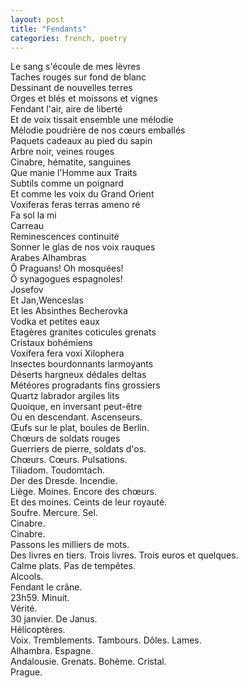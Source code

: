 ```yaml
---
layout: post
title: "Fendants"
categories: french, poetry
---
```

  
Le sang s'écoule de mes lèvres  
Taches rouges sur fond de blanc  
Dessinant de nouvelles terres  
Orges et blés et moissons et vignes  
Fendant l'air, aire de liberté  
Et de voix tissait ensemble une mélodie  
Mélodie poudrière de nos cœurs emballés  
Paquets cadeaux au pied du sapin  
Arbre noir, veines rouges  
Cinabre, hématite, sanguines  
Que manie l'Homme aux Traits  
Subtils comme un poignard  
Et comme les voix du Grand Orient  
Voxiferas feras terras ameno ré  
Fa sol la mi  
Carreau  
Reminescences continuité  
Sonner le glas de nos voix rauques  
Arabes Alhambras  
Ô Praguans! Oh mosquées!  
Ô synagogues espagnoles!  
Josefov  
Et Jan,Wenceslas  
Et les Absinthes Becherovka  
Vodka et petites eaux  
Etagères granites coticules grenats  
Cristaux bohémiens  
Voxifera fera voxi Xilophera  
Insectes bourdonnants larmoyants  
Déserts hargneux dédales deltas  
Météores progradants fins grossiers  
Quartz labrador argiles lits  
Quoique, en inversant peut-être  
Ou en descendant. Ascenseurs.  
Œufs sur le plat, boules de Berlin.  
Chœurs de soldats rouges  
Guerriers de pierre, soldats d'os.  
Chœurs. Cœurs. Pulsations.  
Tiliadom. Toudomtach.  
Der des Dresde. Incendie.  
Liège. Moines. Encore des chœurs.  
Et des moines. Ceints de leur royauté.  
Soufre. Mercure. Sel.  
Cinabre.  
Cinabre.  
Passons les milliers de mots.  
Des livres en tiers. Trois livres. Trois euros et quelques.  
Calme plats. Pas de tempêtes.  
Alcools.  
Fendant le crâne.  
23h59. Minuit.  
Vérité.  
30 janvier. De Janus.  
Hélicoptères.  
Voix. Tremblements. Tambours. Dôles. Lames.  
Alhambra. Espagne.  
Andalousie. Grenats. Bohème. Cristal.  
Prague.